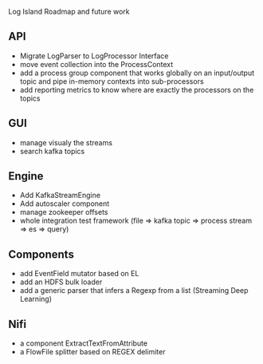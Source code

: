 Log Island Roadmap and future work




## API

- Migrate LogParser to LogProcessor Interface
- move event collection into the ProcessContext
- add a process group component that works globally on an input/output topic and pipe in-memory contexts into sub-processors
- add reporting metrics to know where are exactly the processors on the topics

## GUI

- manage visualy the streams
- search kafka topics

## Engine

- Add KafkaStreamEngine
- Add autoscaler component
- manage zookeeper offsets
- whole integration test framework (file => kafka topic => process stream => es => query)

## Components

- add EventField mutator based on EL
- add an HDFS bulk loader
- add a generic parser that infers a Regexp from a list (Streaming Deep Learning)

## Nifi

- a component ExtractTextFromAttribute
- a FlowFile splitter based on REGEX delimiter



